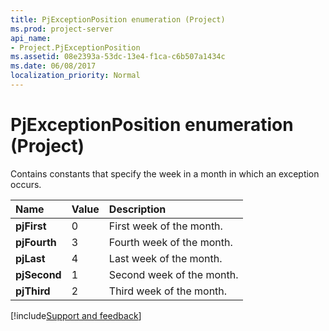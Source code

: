```yaml
---
title: PjExceptionPosition enumeration (Project)
ms.prod: project-server
api_name:
- Project.PjExceptionPosition
ms.assetid: 08e2393a-53dc-13e4-f1ca-c6b507a1434c
ms.date: 06/08/2017
localization_priority: Normal
---
```



# PjExceptionPosition enumeration (Project)

Contains constants that specify the week in a month in which an exception occurs.



|Name|Value|Description|
|:-----|:-----|:-----|
|**pjFirst**|0|First week of the month.|
|**pjFourth**|3|Fourth week of the month.|
|**pjLast**|4|Last week of the month.|
|**pjSecond**|1|Second week of the month.|
|**pjThird**|2|Third week of the month.|

[!include[Support and feedback](~/includes/feedback-boilerplate.md)]